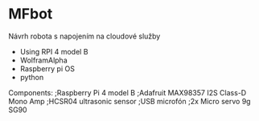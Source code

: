 # MFbot
Návrh robota s napojením na cloudové služby
- Using RPI 4 model B
- WolframAlpha
- Raspberry pi OS
- python

Components:
  ;Raspberry Pi 4 model B
  ;Adafruit MAX98357 I2S Class-D Mono Amp
  ;HC­SR04 ultrasonic sensor
  ;USB microfón
  ;2x Micro servo 9g SG90	

